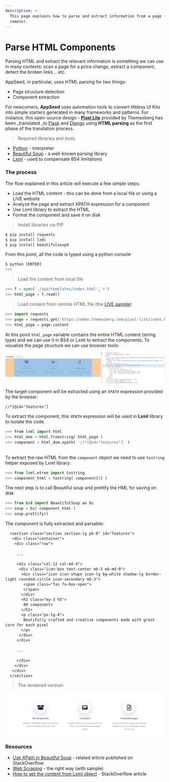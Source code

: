 ```yaml
---
description: >-
  This page explains how to parse and extract information from a page (local or
  remote).
---
```


# Parse HTML Components

Parsing HTML and extract the relevant information is something we can use in many contexts: scan a page for a price change, extract a component, detect the broken links .. etc. 

AppSeed, in particular, uses HTML parsing for two things:

* Page structure detection
* Component extraction 

For newcomers, **AppSeed** uses automation tools to convert lifeless UI Kits into simple starters generated in many frameworks and patterns. For instance, this open-source design - [**Pixel Lite**](../bootstrap-template/pixel-lite-template.md) provided by Themesberg has been _translated _to [Flask](../../products/flask-apps/pixel-lite.md) and [Django](../../products/django-apps/pixel-lite.md) using **HTML parsing** as the first phase of the translation process. 

> Required libraries and tools

* [Python](https://www.python.org) - interpreter 
* [Beautiful Soup](https://www.crummy.com/software/BeautifulSoup/bs4/doc/) - a well-known parsing library 
* [Lxml](https://lxml.de) - used to compensate BS4 limitations 

### The process

The flow explained in this article will execute a few simple steps:

* Load the HTML content - this can be done from a local file or using a LIVE website
* Analyze the page and extract XPATH expression for a component
* Use Lxml library to extract the HTML
* Format the component and save it on disk

> Install libraries via PIP

```
$ pip install requests 
$ pip install lxml
$ pip install beautifulsoup4
```

From this point, all the code is typed using a python console

```python
$ python [ENTER]
>>>
```

> Load the content from local file

```python
>>> f = open('./app/templates/index.html','r')
>>> html_page = f.read()
```

> Load content from remote HTML file (the [LIVE sample](https://demo.themesberg.com/pixel-lite/index.html))

```python
>>> import requests
>>> page = requests.get('https://demo.themesberg.com/pixel-lite/index.html')
>>> html_page = page.content
```

At this point `html_page` variable contains the entire HTML content (string type) and we can use it in BS4 or Lxml to extract the components. To visualize the page structure we can use browser tools: 

![HTML Parser - Target Component Inspection.](../../.gitbook/assets/html-parser-target-component-inspect.jpg)

The target component will be extracted using an `XPATH` expression provided by the browser:

```markup
//*[@id="features"]
```

To extract the component, this `XPATH` expression will be used in **Lxml** library to isolate the code. 

```python
>>> from lxml import html
>>> html_dom = html.fromstring( html_page )
>>> component = html_dom.xpath( '//*[@id="features"]' )
  
```

To extract the raw HTML from the `component` object we need to use `tostring` helper exposed by Lxml library:

```python
>>> from lxml.etree import tostring
>>> component_html = tostring( component[0] )
```

The next step is to call Beautiful soup and prettify the HML for saving on disk

```python
>>> from bs4 import BeautifulSoup as bs
>>> soup = bs( component_html )
>>> soup.prettify()
```

The component is fully extracted and parsable:

```markup
  <section class="section section-lg pb-0" id="features">
   <div class="container">
    <div class="row">
     
     ...
     
     <div class="col-12 col-md-4">
      <div class="icon-box text-center mb-5 mb-md-0">
       <div class="icon icon-shape icon-lg bg-white shadow-lg border-light rounded-circle icon-secondary mb-3">
        <span class="fas fa-box-open">
        </span>
       </div>
       <h2 class="my-3 h5">
        80 components
       </h2>
       <p class="px-lg-4">
        Beatifully crafted and creative components made with great care for each pixel
       </p>
      </div>
     </div>
     
     ...
     
     </div>
    </div>
   </div>
  </section>
```

> The rendered version:

![HTML Parser - Extracted Component.](../../.gitbook/assets/html-parser-target-component.jpg)

### Resources

* [Use XPath in Beautiful Soup](https://stackoverflow.com/questions/11465555/can-we-use-xpath-with-beautifulsoup) - related article published on StackOverflow
* [Web Scraping](https://docs.python-guide.org/scenarios/scrape/) - the right way (with sample)
* [How to get the content from Lxml object](https://stackoverflow.com/questions/5395948/incredibly-basic-lxml-questions-getting-html-string-content-of-lxml-etree-elem) - StackOverflow article
